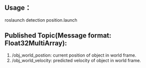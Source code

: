 ## Usage：
roslaunch detection position.launch
## Published Topic(Message format: Float32MultiArray):
1. /obj_world_postion: current position of object in world frame. 
2. /obj_world_velocity: predicted velocity of object in world frame.